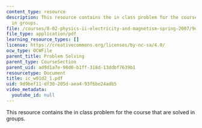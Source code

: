```yaml
---
content_type: resource
description: This resource contains the in class problem for the course that are solved
  in groups.
file: /courses/8-02-physics-ii-electricity-and-magnetism-spring-2007/9d9bef11df30205daea493f6be24adb5_ic_w01d2_1.pdf
file_type: application/pdf
learning_resource_types: []
license: https://creativecommons.org/licenses/by-nc-sa/4.0/
ocw_type: OCWFile
parent_title: Problem Solving
parent_type: CourseSection
parent_uid: ad9d1a7e-98d0-b1ff-318d-13ddbf7639b1
resourcetype: Document
title: ic_w01d2_1.pdf
uid: 9d9bef11-df30-205d-aea4-93f6be24adb5
video_metadata:
  youtube_id: null
---
```

This resource contains the in class problem for the course that are solved in groups.